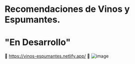 # Recomendaciones de Vinos y Espumantes.
# "En Desarrollo"
🍷 https://vinos-espumantes.netlify.app/ 🍾
![image](https://user-images.githubusercontent.com/111543158/199132850-429c40a5-435b-42e3-8bc7-bcc6e7929494.png)
